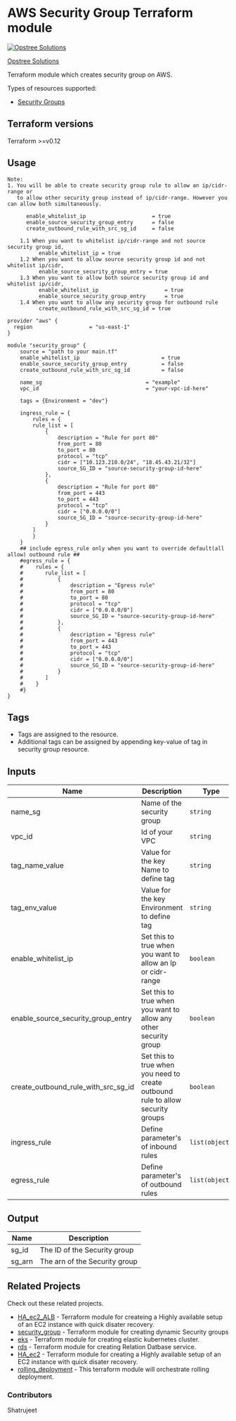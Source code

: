AWS Security Group Terraform module
=====================================

[![Opstree Solutions][opstree_avatar]][opstree_homepage]

[Opstree Solutions][opstree_homepage] 

  [opstree_homepage]: https://opstree.github.io/
  [opstree_avatar]: https://img.cloudposse.com/150x150/https://github.com/opstree.png

Terraform module which creates security group on AWS.

Types of resources supported:

* [Security Groups](https://www.terraform.io/docs/providers/aws/r/security_group.html)

Terraform versions
------------------

Terraform >=v0.12

Usage
------
```hcl
Note:
1. You will be able to create security group rule to allow an ip/cidr-range or 
   to allow other security group instead of ip/cidr-range. However you can allow both simultaneously.

      enable_whitelist_ip                     = true    
      enable_source_security_group_entry      = false
      create_outbound_rule_with_src_sg_id     = false
    
    1.1 When you want to whitelist ip/cidr-range and not source security group id, 
          enable_whitelist_ip = true
    1.2 When you want to allow source security group id and not whitelist ip/cidr, 
          enable_source_security_group_entry = true
    1.3 When you want to allow both source security group id and whitelist ip/cidr, 
          enable_whitelist_ip                     = true
          enable_source_security_group_entry      = true
    1.4 When you want to allow any security group for outbound rule
          create_outbound_rule_with_src_sg_id = true
```
```hcl
provider "aws" {
  region                  = "us-east-1"
}

module "security_group" {
    source = "path to your main.tf"
    enable_whitelist_ip                          = true
    enable_source_security_group_entry           = false
    create_outbound_rule_with_src_sg_id          = false

    name_sg                                 = "example"
    vpc_id                                  = "your-vpc-id-here" 

    tags = {Environment = "dev"}

    ingress_rule = {
        rules = {
        rule_list = [
            {
                description = "Rule for port 80"
                from_port = 80
                to_port = 80
                protocol = "tcp"
                cidr = ["10.123.210.0/24", "18.45.43.21/32"]
                source_SG_ID = "source-security-group-id-here"
            },
            { 
                description = "Rule for port 80"
                from_port = 443
                to_port = 443
                protocol = "tcp"
                cidr = ["0.0.0.0/0"]
                source_SG_ID = "source-security-group-id-here"
            }
        ]
        }
    }
    ## include egress_rule only when you want to override default(all allow) outbound rule ##
    #egress_rule = {
    #    rules = {
    #       rule_list = [
    #           {
    #               description = "Egress rule"
    #               from_port = 80
    #               to_port = 80
    #               protocol = "tcp"
    #               cidr = ["0.0.0.0/0"]
    #               source_SG_ID = "source-security-group-id-here"
    #           },
    #           {
    #               description = "Egress rule"
    #               from_port = 443
    #               to_port = 443
    #               protocol = "tcp"
    #               cidr = ["0.0.0.0/0"]
    #               source_SG_ID = "source-security-group-id-here"
    #           }
    #       ]
    #    }
    #}
}
```
Tags
----
* Tags are assigned to the resource.
* Additional tags can be assigned by appending key-value of tag in security group resource.

Inputs
------
| Name | Description | Type | Default | Required |
|------|-------------|------|---------|:--------:|
| name_sg | Name of the security group | `string` | `" "` | yes |
| vpc_id | Id of your VPC  | `string` | `" "` | yes |
| tag_name_value | Value for the key Name to define tag | `string` | `" "` | yes |
| tag_env_value | Value for the key Environment to define tag | `string` | `" "` | yes |
| enable_whitelist_ip | Set this to true when you want to allow an Ip or cidr-range | `boolean` | `"true"` | no |
| enable_source_security_group_entry | Set this to true when you want to allow any other security group | `boolean` | `"false"` | no |
| create_outbound_rule_with_src_sg_id | Set this to true when you need to create outbound rule to allow security groups | `boolean` | `"false"` | no |
| ingress_rule | Define parameter's of inbound rules | `list(object)` | `" "` | no |
| egress_rule | Define parameter's of outbound rules | `list(object)` | `"Allow all"` | no |

Output
------
| Name | Description |
|------|-------------|
| sg_id | The ID of the Security group |
| sg_arn | The arn of the Security group |

## Related Projects

Check out these related projects.

- [HA_ec2_ALB](https://gitlab.com/ot-aws/terrafrom_v0.12.21/network_skeleton) -  Terraform module for createing a Highly available setup of an EC2 instance with quick disater recovery.
- [security_group](https://gitlab.com/ot-aws/terrafrom_v0.12.21/security_group) - Terraform module for creating dynamic Security groups
- [eks](https://gitlab.com/ot-aws/terrafrom_v0.12.21/eks) - Terraform module for creating elastic kubernetes cluster.
- [rds](https://gitlab.com/ot-aws/terrafrom_v0.12.21/rds) - Terraform module for creating Relation Datbase service.
- [HA_ec2](https://gitlab.com/ot-aws/terrafrom_v0.12.21/ha_ec2.git) - Terraform module for creating a Highly available setup of an EC2 instance with quick disater recovery.
- [rolling_deployment](https://gitlab.com/ot-aws/terrafrom_v0.12.21/rolling_deployment.git) - This terraform module will orchestrate rolling deployment.

### Contributors
Shatrujeet
